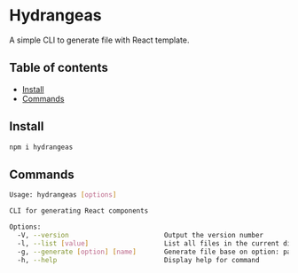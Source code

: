 # Hydrangeas

A simple CLI to generate file with React template.

## Table of contents

- [Install](#install)
- [Commands](#command)

## Install

```bash
npm i hydrangeas
```

## Commands

```bash
Usage: hydrangeas [options]

CLI for generating React components

Options:
  -V, --version                        Output the version number
  -l, --list [value]                   List all files in the current directory
  -g, --generate [option] [name]       Generate file base on option: page, components, redux
  -h, --help                           Display help for command
```
